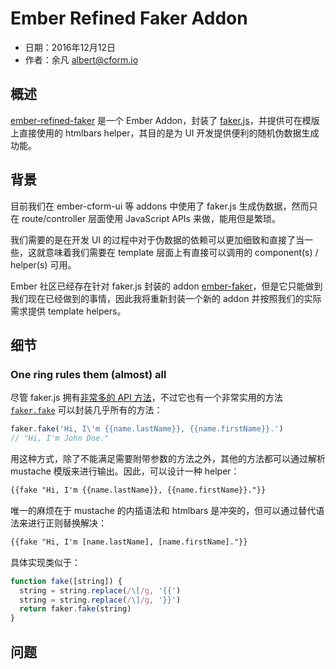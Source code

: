 # Ember Refined Faker Addon

- 日期：2016年12月12日
- 作者：余凡 <albert@cform.io>

## 概述

[ember-refined-faker](https://github.com/very-geek/ember-refined-faker) 是一个 Ember Addon，封装了 [faker.js](https://github.com/Marak/faker.js)，并提供可在模版上直接使用的 htmlbars helper，其目的是为 UI 开发提供便利的随机伪数据生成功能。

## 背景

目前我们在 ember-cform-ui 等 addons 中使用了 faker.js 生成伪数据，然而只在 route/controller 层面使用 JavaScript APIs 来做，能用但是繁琐。

我们需要的是在开发 UI 的过程中对于伪数据的依赖可以更加细致和直接了当一些，这就意味着我们需要在 template 层面上有直接可以调用的 component(s) / helper(s) 可用。

Ember 社区已经存在针对 faker.js 封装的 addon [ember-faker](github.com/johnotander/ember-faker)，但是它只能做到我们现在已经做到的事情，因此我将重新封装一个新的 addon 并按照我们的实际需求提供 template helpers。

## 细节

### One ring rules them (almost) all

尽管 faker.js 拥有[非常多的 API 方法](http://marak.github.io/faker.js/)，不过它也有一个非常实用的方法 [`faker.fake`](http://marak.github.io/faker.js/faker.html#-static-fake__anchor) 可以封装几乎所有的方法：

```javascript
faker.fake('Hi, I\'m {{name.lastName}}, {{name.firstName}}.')
// "Hi, I'm John Doe."
```

用这种方式，除了不能满足需要附带参数的方法之外，其他的方法都可以通过解析 mustache 模版来进行输出。因此，可以设计一种 helper：

```html
{{fake "Hi, I'm {{name.lastName}}, {{name.firstName}}."}}
```

唯一的麻烦在于 mustache 的内插语法和 htmlbars 是冲突的，但可以通过替代语法来进行正则替换解决：

```html
{{fake "Hi, I'm [name.lastName], [name.firstName]."}}
```

具体实现类似于：

```javascript
function fake([string]) {
  string = string.replace(/\[/g, '{{')
  string = string.replace(/\]/g, '}}')
  return faker.fake(string)
}
```

## 问题
